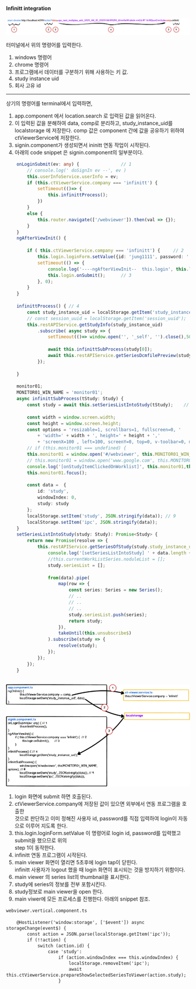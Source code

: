 #### Infinitt integration

![](images/infinitt_integration.png)

터미널에서 위의 명령어를 입력한다.
1. windows 명령어
2. chrome 명령어
3. 프로그램에서 데이터를 구분하기 위해 사용하는 키 값.
4. study instance uid
5. 회사 고유 id
---
상기의 명령어를 terminal에서 입력하면,
1. app.component 에서 location.search 로 입력된 값을 읽어온다.
2. 이 입력된 값을 분해하여 data, comp로 분리하고, study_instance_uid를 localstorage 에 저장한다.
   comp 값은 component 간에 값을 공유하기 위하여 ctViewerService에 저장한다.
3. signin.component가 생성되면서 ininitt 연동 작업이 시작된다.
4. 아래의 code snippet 은 signin.component의 일부분이다. 

```ts
    onLoginSubmit(ev: any) {                // 1
        // console.log(' doSignIn ev --', ev )
        this.userInfoService.userInfo = ev;
        if (this.ctViewerService.company === 'infinitt') {
            setTimeout(()=> {
                this.infinittProcess();
            })
        }
        else {
            this.router.navigate(['/webviewer']).then(val => {});
        }
    }
    ngAfterViewInit() {
        
        if ( this.ctViewerService.company === 'infinitt') {     // 2
            this.login.loginForm.setValue({id: 'jung1111', password: '!Q2w3e4r'});
            setTimeout(() => {
                console.log('----ngAfterViewInit--  this.login', this.login)
                this.login.onSubmit();      // 3 
            }, 0);
        }
    }

    infinittProcess() { // 4
        const study_instance_uid = localStorage.getItem('study_instance_uid');
        // const session_uuid = localStorage.getItem('session_uuid');
        this.restAPIService.getStudyInfo(study_instance_uid)
            .subscribe( async study => {
                setTimeout(()=> window.open('', '_self', '').close(),5000); // 5
                
                await this.infinittSubProcess(study[0]);
                await this.restAPIService.getSeriesDcmfilePreview(study[0]);    // 6 
            });
    
    }

    monitor01;
    MONITOR01_WIN_NAME = 'monitor01';
    async infinittSubProcess(tStudy: Study) {
        const study = await this.setSeriesListIntoStudy(tStudy);    // 7
    
        const width = window.screen.width;
        const height = window.screen.height;
        const options = 'resizable=1, scrollbars=1, fullscreen=0, '
            + 'width=' + width + ', height=' + height + ','
            + 'screenX=100 , left=100, screenY=0, top=0, v-toolbar=0, menubar=0, status=0';
        // if (this.monitor01 === undefined) {
        this.monitor01 = window.open('#/webviewer', this.MONITOR01_WIN_NAME, options); // 8
        // this.monitor01 = window.open('www.google.com', this.MONITOR01_WIN_NAME, options);
        console.log('[onStudyItemClickedOnWorklist]', this.monitor01,this.MONITOR01_WIN_NAME);
        this.monitor01.focus();
    
        const data =  {
            id: 'study',
            windowIndex: 0,
            study: study
        };
        localStorage.setItem('study', JSON.stringify(data)); // 9
        localStorage.setItem('ipc', JSON.stringify(data));
    }
    setSeriesListIntoStudy(study: Study): Promise<Study> {
        return new Promise(resolve => {
            this.restAPIService.getSeriesOfStudy(study.study_instance_uid).subscribe((data: SeriesRow[]) => {
                console.log('[setSeriesListIntoStudy] ' + data.length + ' series.');
                //this.currentWorkListSeries.noduleList = [];
                study.seriesList = [];
                
                from(data).pipe(
                    map(row => {
                        const series: Series = new Series();
                        // ..
                        // ..
                        // ..
                        study.seriesList.push(series);
                        return study;
                    }),
                    takeUntil(this.unsubscribe$)
                ).subscribe(study => {
                    resolve(study);
                });
            });
        });
    }
    
```
![](images/infinitt_integration2.png)
1. login 화면에 submit 하면 호출된다.
2. ctViewerService.company에 저장된 값이 있으면 외부에서 연동 프로그램을 호출한\
   것으로 판단하고 이미 정해진 사용자 id, password를 직접 입력하여 login이 자동으로 이루어 지도록 한다. 
3. this.login.loginForm.setValue 이 명령어로 login id, password를 입력했고 submit을 했으므로 위의\
   step 1이 동작한다.
4. infinitt 연동 프로그램이 시작된다.
5. main viewer 화면이 열리면 5초후에 login tap이 닫힌다.\
   infinitt 사용자가 logout 했을 때 login 화면이 표시되는 것을 방지하기 위함이다.
6. main viewer 의 series list의 thumbnail을 표시한다.
7. study에 series의 정보를 전부 포함시킨다.
8. study정보로 main viewer을 open 한다.
9. main viwer에 모든 프로세스를 진행한다. 아래의 snippet 참조.
~~~
webviewer.vertical.component.ts

    @HostListener('window:storage', ['$event']) async storageChange(event$) {
        const action = JSON.parse(localStorage.getItem('ipc'));
        if (!!action) {
            switch (action.id) {
                case 'study':
                    if (action.windowIndex === this.windowIndex) {
                        localStorage.removeItem('ipc');
                        await this.ctViewerService.prepareShowSelectedSeriesToViewer(action.study);
                    }

~~~
